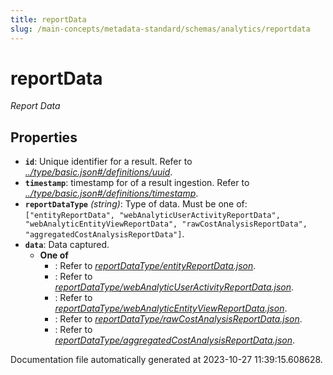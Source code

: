```yaml
---
title: reportData
slug: /main-concepts/metadata-standard/schemas/analytics/reportdata
---
```


# reportData

*Report Data*

## Properties

- **`id`**: Unique identifier for a result. Refer to *[../type/basic.json#/definitions/uuid](#/type/basic.json#/definitions/uuid)*.
- **`timestamp`**: timestamp for of a result ingestion. Refer to *[../type/basic.json#/definitions/timestamp](#/type/basic.json#/definitions/timestamp)*.
- **`reportDataType`** *(string)*: Type of data. Must be one of: `["entityReportData", "webAnalyticUserActivityReportData", "webAnalyticEntityViewReportData", "rawCostAnalysisReportData", "aggregatedCostAnalysisReportData"]`.
- **`data`**: Data captured.
  - **One of**
    - : Refer to *[reportDataType/entityReportData.json](#portDataType/entityReportData.json)*.
    - : Refer to *[reportDataType/webAnalyticUserActivityReportData.json](#portDataType/webAnalyticUserActivityReportData.json)*.
    - : Refer to *[reportDataType/webAnalyticEntityViewReportData.json](#portDataType/webAnalyticEntityViewReportData.json)*.
    - : Refer to *[reportDataType/rawCostAnalysisReportData.json](#portDataType/rawCostAnalysisReportData.json)*.
    - : Refer to *[reportDataType/aggregatedCostAnalysisReportData.json](#portDataType/aggregatedCostAnalysisReportData.json)*.


Documentation file automatically generated at 2023-10-27 11:39:15.608628.
